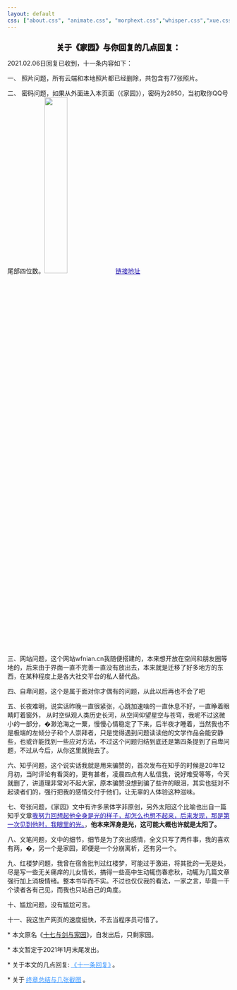 ```yaml
---
layout: default
css: ["about.css", "animate.css", "morphext.css","whisper.css","xue.css"]
---
```




<center >
<h1 style="text-shadow:0px 1px 1px #3c3232;font-size:1.1rem;margin-bottom: 6px;font-weight:bold;">关于《家园》与你回复的几点回复：</h1>
<p></p>
</center>


<p class="pp" style="text-indent: 0em;">
2021.02.06日回复已收到，十一条内容如下：
</p>
<p class="pp" >一、 照片问题，所有云端和本地照片都已经删除，共包含有77张照片。 </p>
<p class="pp" >二、 密码问题，如果从外面进入本页面（《家园》），密码为2850，当初取你QQ号尾部四位数。<a href="{{site.baseurl}}/enter/enter-shmily" style="color: #1a0dab"><img width="32%" src="https://img.imgdb.cn/item/601ded2d3ffa7d37b33c7b28.jpg">链接地址</a></p>
<p class="pp" >三、网站问题，这个网站wfnian.cn我随便搭建的，本来想开放在空间和朋友圈等地的，后来由于界面一直不完善一直没有放出去，本来就是迁移了好多地方的东西，在某种程度上是各大社交平台的私人替代品。</p>
<p class="pp" >四、自卑问题，这个是属于面对你才偶有的问题，从此以后再也不会了吧</p>
<p class="pp" >五、长夜难明，说实话昨晚一直很紧张，心跳加速啥的一直休息不好，一直睁着眼睛盯着窗外，<!--你可能不知道，但刘洋应该知道我们宿舍对于毛泽东的崇拜，我昨晚看了三首他的诗，一者自信人生两百年，会当水击三千里，二者重上井冈山，须有凌云志，三者贺新郎读史，从人猿相分化至五帝三皇，--> 从时空纵观人类历史长河，从空间仰望星空与苍穹，我呢不过这微小的一部分，�渺沧海之一粟，慢慢心情稳定了下来，后半夜才睡着，当然我也不是极端的左倾分子和个人崇拜者，只是觉得遇到问题读读他的文学作品会能安静些，也或许能找到一些应对方法，不过这个问题归结到底还是第四条提到了自卑问题，不过从今后，从你这里就抛去了。</p>
<p class="pp" >六、知乎问题，这个说实话我就是用来骗赞的，首次发布在知乎的时候是20年12月初，当时评论有看哭的，更有甚者，凌晨四点有人私信我，说好难受等等，今天就删了，讲道理非常对不起大家，原本骗赞没想到骗了些许的眼泪，其实也挺对不起读者们的，强行把我的感情交付于他们，让无辜的人体验这种滋味。</p>
<p class="pp" >七、夸张问题，《家园》文中有许多黑体字非原创，另外太阳这个比喻也出自一篇知乎文章<a href="https://www.zhihu.com/question/26230080/answer/62961238" style="color: #1a0dab">我努力回想起他全身是光的样子，却怎么也想不起来，后来发现，那是第一次见到他时，我眼里的光。</a>，<b>他本来浑身是光，这可能大概也许就是太阳了。</b></p>
<p class="pp" >八、文笔问题，文中的细节，细节是为了突出感情，全文只写了两件事，我的喜欢有两，�，另一个是家园，即便是一个分崩离析，还有另一个。</p>
<p class="pp" >九、红楼梦问题，我曾在宿舍批判过红楼梦，可能过于激进，将其批的一无是处，尽是写一些无关痛痒的儿女情长，搞得一些高中生动辄伤春悲秋，动辄为几篇文章强行加上消极情绪。整本书华而不实。不过也仅仅我的看法，一家之言，毕竟一千个读者各有己见，而我也只站自己的角度。</p>
<p class="pp" >十、尴尬问题，没有尴尬可言。</p>
<p class="pp" >十一、我这生产网页的速度挺快，不去当程序员可惜了。</p>

<div class="divider"></div>

<p class="s-footer">
* 本文原名《<u>十七与剑与家园</u>》，自发出后，只剩家园。
</p>
<p class="s-footer">
* 本文暂定于2021年1月末尾发出。
</p>
<p class="s-footer">
* 关于本文的几点回复:<a href="./shmily1" style="color: #3794ff;!important;padding:3px">《十一条回复》</a>。
</p>
<p class="s-footer">
* 关于<a href="./shmily3" style="color: #3794ff;!important;padding:3px">终章总结与几张截图</a>。
</p>
